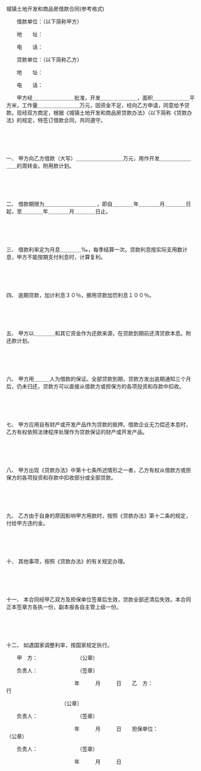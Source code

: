 



城镇土地开发和商品房借款合同(参考格式)



 

　　借款单位：（以下简称甲方）

　　地　　址：

　　电　　话：

　　贷款单位：（以下简称乙方）

　　地　　址：

　　电　　话：

　　甲方经＿＿＿＿＿＿＿＿批准，开发＿＿＿＿＿＿＿，面积＿＿＿＿＿＿＿平方米，工作量＿＿＿＿＿＿＿＿万元，因资金不足，经向乙方申请，同意给予贷款。现经双方商定，根据《城镇土地开发和商品房贷款办法》（以下简称《贷款办法》的规定，特签订借款合同，共同遵守。

　　

　　

一、
甲方向乙方借款（大写）＿＿＿＿＿＿＿＿＿万元，用作开发＿＿＿＿＿＿＿＿的周转金。附用款计划。

　　

　　

二、
借款期限为＿＿＿＿＿＿＿＿＿＿，即自＿＿＿＿年＿＿＿＿月＿＿＿＿日起，至＿＿＿＿年＿＿＿＿月＿＿＿＿日止。

　　

　　

三、
借款利率定为月息＿＿＿＿‰，每季结算一次。贷款利息按实际支用数计息，甲方不能按期支付利息时，计算复利。

　　

　　

四、
逾期贷款，加计利息３０％，挪用贷款加罚利息１００％。

　　

　　

五、
甲方以＿＿＿＿和其它资金作为还款来源，在贷款到期前还清贷款本息。附还款计划。

　　

　　

六、
甲方用＿＿＿人为借款的保证。全部贷款到期，贷款方发出逾期通知三个月后，仍未归还，贷款方可以直接从借款方或担保方的各项投资和存款中扣收。

　　

　　

七、
甲方应用自有财产或开发产品作为贷款的抵押。借款企业无力偿还本息时，乙方有权依照法律程序处理作为贷款保证的财产或开发产品。

　　

　　

八、
甲方出现《贷款办法》中第十七条所述情形之一者，乙方有权从借款方或担保方的各项投资和存款中扣收部分或全部贷款。

　　

　　

九、
乙方由于自身的原因影响甲方用款时，按照《贷款办法》第十二条的规定，付给甲方违约金。

　　

　　

十、
其他事项，按照《贷款办法》的有关规定办理。

　　

　　

十一、
本合同经甲乙双方及担保单位签章后生效，贷款全部还清后失效。本合同正本签章方各执一份，副本报各自主管上级一份。

　　

　　

十二、
如遇国家调整利率，按国家规定执行。

　　甲　方：　　　　　　　　（公章）

　　负责人：　　　　　　　　（签章）

　　　　　　　　　　　　　年　　　月　　　日　　乙　方：　　　　　　　　　　　　行

　　　　　　　　　　　（公章）

　　负责人：　　　　　　　　（签章）

　　　　　　　　　　　　　年　　　月　　　日　　担保单位：　　　　　　　（公章）

　　负责人：　　　　　　　　（签章）

　　　　　　　　　　　　　年　　　月　　　日